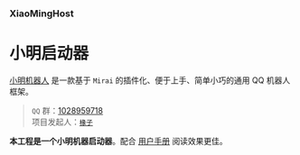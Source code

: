 ### XiaoMingHost
# 小明启动器

[小明机器人](https://github.com/Chuanwise/XiaoMingBot) 是一款基于 `Mirai` 的插件化、便于上手、简单小巧的通用 QQ 机器人框架。

> `QQ` 群：[1028959718](https://jq.qq.com/?_wv=1027&k=sjBXo6xh) <br>
> 项目发起人：[`椽子`](https://github.com/Chuanwise)

**本工程是一个小明机器启动器**。配合 [用户手册](http://chuanwise.cn:10074/#/manual) 阅读效果更佳。